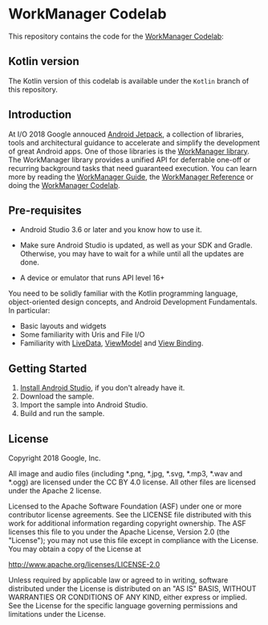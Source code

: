 WorkManager Codelab
===================================

This repository contains the code for the [WorkManager Codelab](https://codelabs.developers.google.com/codelabs/android-workmanager):

Kotlin version
--------------

The Kotlin version of this codelab is available under the `Kotlin` branch of
this repository.

Introduction
------------

At I/O 2018 Google annouced [Android Jetpack](https://d.android.com//jetpack/),
a collection of libraries, tools and architectural guidance to accelerate and simplify the
development of great Android apps. One of those libraries is the
[WorkManager library](https://d.android.com/topic/libraries/architecture/workmanager/).
The WorkManager library provides a unified API for deferrable one-off or recurring background tasks
that need guaranteed execution. You can learn more by reading the
[WorkManager Guide](https://d.android.com/topic/libraries/architecture/workmanager/), the
[WorkManager Reference](https://d.android.com/reference/androidx/work/package-summary) or doing the
[WorkManager Codelab](https://codelabs.developers.google.com/codelabs/android-workmanager-kt).

Pre-requisites
--------------

* Android Studio 3.6 or later and you know how to use it.

* Make sure Android Studio is updated, as well as your SDK and Gradle.
Otherwise, you may have to wait for a while until all the updates are done.

* A device or emulator that runs API level 16+

You need to be solidly familiar with the Kotlin programming language,
object-oriented design concepts, and Android Development Fundamentals.
In particular:

* Basic layouts and widgets
* Some familiarity with Uris and File I/O
* Familiarity with [LiveData](https://d.android.com/topic/libraries/architecture/livedata),
   [ViewModel](https://d.android.com/topic/libraries/architecture/viewmodel) and
   [View Binding](https://d.android.com/topic/libraries/view-binding).

Getting Started
---------------

1. [Install Android Studio](https://d.android.com/studio/install.html),
if you don't already have it.
2. Download the sample.
2. Import the sample into Android Studio.
3. Build and run the sample.

License
-------

Copyright 2018 Google, Inc.

All image and audio files (including *.png, *.jpg, *.svg, *.mp3, *.wav
and *.ogg) are licensed under the CC BY 4.0 license. All other files are
licensed under the Apache 2 license.

Licensed to the Apache Software Foundation (ASF) under one or more contributor
license agreements.  See the LICENSE file distributed with this work for
additional information regarding copyright ownership.  The ASF licenses this
file to you under the Apache License, Version 2.0 (the "License"); you may not
use this file except in compliance with the License.  You may obtain a copy of
the License at

  http://www.apache.org/licenses/LICENSE-2.0

Unless required by applicable law or agreed to in writing, software
distributed under the License is distributed on an "AS IS" BASIS, WITHOUT
WARRANTIES OR CONDITIONS OF ANY KIND, either express or implied.  See the
License for the specific language governing permissions and limitations under
the License.
